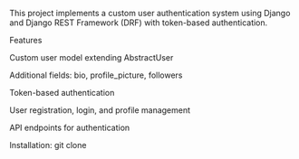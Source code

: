 This project implements a custom user authentication system using Django and Django REST Framework (DRF) with token-based authentication.

Features

Custom user model extending AbstractUser

Additional fields: bio, profile_picture, followers

Token-based authentication

User registration, login, and profile management

API endpoints for authentication

Installation:
git clone 